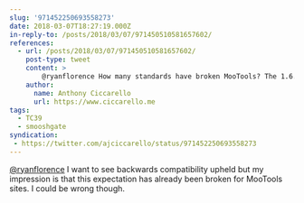 ```yaml
---
slug: '971452250693558273'
date: 2018-03-07T18:27:19.000Z
in-reply-to: /posts/2018/03/07/971450510581657602/
references:
  - url: /posts/2018/03/07/971450510581657602/
    post-type: tweet
    content: >
        @ryanflorence How many standards have broken MooTools? The 1.6.0 release mentions something about Array.from() compatibility problems. 
    author:
      name: Anthony Ciccarello
      url: https://www.ciccarello.me
tags:
  - TC39
  - smooshgate
syndication:
 - https://twitter.com/ajciccarello/status/971452250693558273
---
```


[@ryanflorence](https://twitter.com/ryanflorence) I want to see backwards compatibility upheld but my impression is that this expectation has already been broken for MooTools sites. I could be wrong though.
